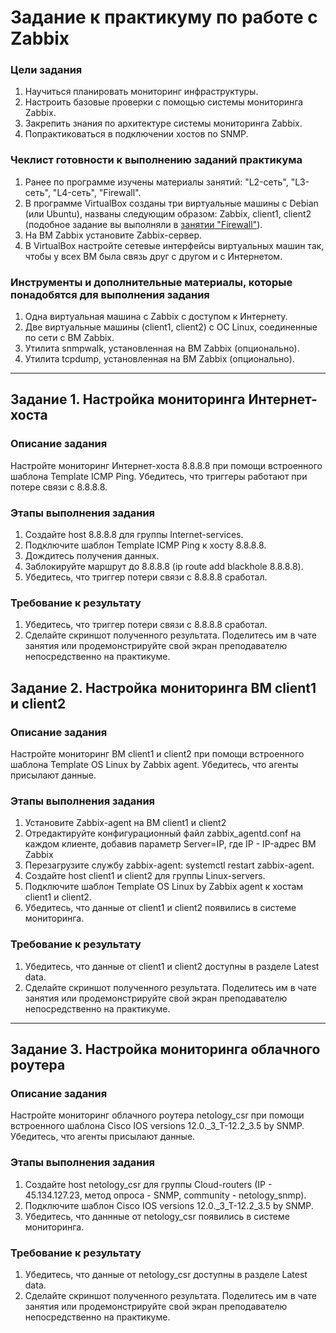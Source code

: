 # Задание к практикуму по работе с Zabbix

### Цели задания

1. Научиться планировать мониторинг инфраструктуры.
2. Настроить базовые проверки с помощью системы мониторинга Zabbix.
3. Закрепить знания по архитектуре системы мониторинга Zabbix.
4. Попрактиковаться в подключении хостов по SNMP.

### Чеклист готовности к выполнению заданий практикума 

1. Ранее по программе изучены материалы занятий: "L2-сеть", "L3-сеть", "L4-сеть", "Firewall".
2. В программе VirtualBox созданы три виртуальные машины с Debian (или Ubuntu), названы следующим образом: Zabbix, client1, client2 (подобное задание вы выполняли в [занятии "Firewall"](https://github.com/netology-code/snet-homeworks/blob/snet-22/4-09.md)).
3. На ВМ Zabbix установите Zabbix-сервер.
4. В VirtualBox настройте сетевые интерфейсы виртуальных машин так, чтобы у всех ВМ была связь друг с другом и с Интернетом.

### Инструменты и дополнительные материалы, которые понадобятся для выполнения задания

1. Одна виртуальная машина с Zabbix с доступом к Интернету.
2. Две виртуальные машины (client1, client2) с ОС Linux, соединенные по сети с ВМ Zabbix.
3. Утилита snmpwalk, установленная на ВМ Zabbix (опционально).
4. Утилита tcpdump, установленная на ВМ Zabbix (опционально).
   
---

## Задание 1. Настройка мониторинга Интернет-хоста

### Описание задания

Настройте мониторинг Интернет-хоста 8.8.8.8 при помощи встроенного шаблона Template ICMP Ping. Убедитесь, что триггеры работают при потере связи с 8.8.8.8.

### Этапы выполнения задания

1. Создайте host 8.8.8.8 для группы Internet-services.
2. Подключите шаблон Template ICMP Ping к хосту 8.8.8.8.
3. Дождитесь получения данных.
4. Заблокируйте маршрут до 8.8.8.8 (ip route add blackhole 8.8.8.8).
5. Убедитесь, что триггер потери связи с 8.8.8.8 сработал.

### Требование к результату

1. Убедитесь, что триггер потери связи с 8.8.8.8 сработал.
2. Сделайте скриншот полученного результата. Поделитесь им в чате занятия или продемонстрируйте свой экран преподавателю непосредственно на практикуме.

 
## Задание 2. Настройка мониторинга ВМ client1 и client2

### Описание задания

Настройте мониторинг ВМ client1 и client2 при помощи встроенного шаблона Template OS Linux by Zabbix agent. Убедитесь, что агенты присылают данные.


### Этапы выполнения задания

1. Установите Zabbix-agent на ВМ client1 и client2
2. Отредактируйте конфигурационный файл zabbix_agentd.conf на каждом клиенте, добавив параметр Server=IP, где IP - IP-адрес ВМ Zabbix
3. Перезагрузите службу zabbix-agent: systemctl restart zabbix-agent.
4. Создайте host client1 и client2 для группы Linux-servers.
5. Подключите шаблон Template OS Linux by Zabbix agent к хостам client1 и client2.
6. Убедитесь, что данные от client1 и client2 появились в системе мониторинга.

### Требование к результату

1. Убедитесь, что данные от client1 и client2 доступны в разделе Latest data.
2. Сделайте скриншот полученного результата. Поделитесь им в чате занятия или продемонстрируйте свой экран преподавателю непосредственно на практикуме.

---

## Задание 3. Настройка мониторинга облачного роутера

### Описание задания

Настройте мониторинг облачного роутера netology_csr при помощи встроенного шаблона Cisco IOS versions 12.0._3_T-12.2_3.5 by SNMP. Убедитесь, что агенты присылают данные.

### Этапы выполнения задания

1. Создайте host netology_csr для группы Cloud-routers (IP - 45.134.127.23, метод опроса - SNMP, community - netology_snmp).
2. Подключите шаблон Cisco IOS versions 12.0._3_T-12.2_3.5 by SNMP.
3. Убедитесь, что даннные от netology_csr появились в системе мониторинга.

### Требование к результату

1. Убедитесь, что данные от netology_csr доступны в разделе Latest data.
3. Сделайте скриншот полученного результата. Поделитесь им в чате занятия или продемонстрируйте свой экран преподавателю непосредственно на практикуме.
